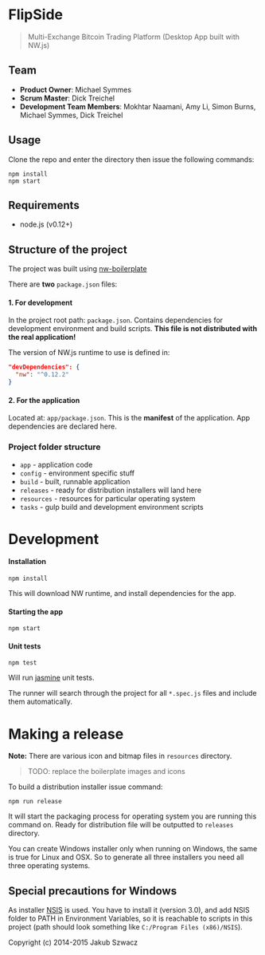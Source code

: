 # FlipSide

> Multi-Exchange Bitcoin Trading Platform (Desktop App built with NW.js)

## Team

  - __Product Owner__: Michael Symmes
  - __Scrum Master__: Dick Treichel
  - __Development Team Members__: Mokhtar Naamani, Amy Li, Simon Burns, Michael Symmes, Dick Treichel

## Usage
Clone the repo and enter the directory then issue the following commands:

    npm install
    npm start

## Requirements

- node.js (v0.12+)

## Structure of the project
The project was built using [nw-boilerplate](https://github.com/szwacz/nw-boilerplate)

There are **two** `package.json` files:  

#### 1. For development
In the project root path: `package.json`. Contains dependencies for development environment and build scripts. **This file is not distributed with the real application!**

The version of NW.js runtime to use is defined in:
```json
"devDependencies": {
  "nw": "^0.12.2"
}
```

#### 2. For the application
Located at: `app/package.json`. This is the **manifest** of the application. App dependencies are declared here.

### Project folder structure

- `app` - application code
- `config` - environment specific stuff
- `build` - built, runnable application
- `releases` - ready for distribution installers will land here
- `resources` - resources for particular operating system
- `tasks` - gulp build and development environment scripts

# Development

#### Installation

```
npm install
```
This will download NW runtime, and install dependencies for the app.

#### Starting the app

```
npm start
```

#### Unit tests
```
npm test
```
Will run [jasmine](http://jasmine.github.io/2.0/introduction.html) unit tests.

The runner will search through the project for all `*.spec.js` files and include them automatically.


# Making a release

**Note:** There are various icon and bitmap files in `resources` directory.
> TODO: replace the boilerplate images and icons

To build a distribution installer issue command:
```
npm run release
```
It will start the packaging process for operating system you are running this command on. Ready for distribution file will be outputted to `releases` directory.

You can create Windows installer only when running on Windows, the same is true for Linux and OSX. So to generate all three installers you need all three operating systems.


## Special precautions for Windows
As installer [NSIS](http://nsis.sourceforge.net/Main_Page) is used. You have to install it (version 3.0), and add NSIS folder to PATH in Environment Variables, so it is reachable to scripts in this project (path should look something like `C:/Program Files (x86)/NSIS`).


Copyright (c) 2014-2015 Jakub Szwacz
